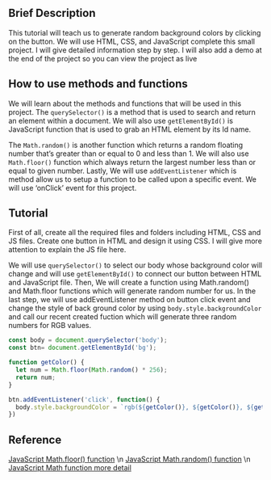 ## Brief Description 
This tutorial will teach us to generate random background colors by clicking on the button. We will use HTML, CSS, and JavaScript complete this small project. I will give detailed information step by step. I will also add a demo at the end of the project so you can view the project as live  
  

## How to use methods and functions 

We will learn about the methods and functions that will be used in this project. The ``` querySelector() ``` is a method that is used to search and return an element within a document. We will also use ``` getElementById() ``` is JavaScript function that is used to grab an HTML element by its Id name.   

The ``` Math.random() ``` is another function which returns a random floating number that’s greater than or equal to 0 and less than 1. We will also use ``` Math.floor() ``` function which always return the largest number less than or equal to given number. Lastly, We will use ``` addEventListener ``` which is method allow us to setup a function to be called upon a specific event. We will use ‘onClick’ event for this project. 

## Tutorial  

First of all, create all the required files and folders including HTML, CSS and JS files. Create one button in HTML and design it using CSS. I will give more attention to explain the JS file here.

We will use ``` querySelector() ``` to select our body whose background color will change and will use ``` getElementById() ``` to connect our button between HTML and JavaScript file.  Then, We will create a function using Math.random() and Math.floor functions which will generate random number for us. In the last step, we will use addEventListener method on button click event and change the style of back ground color by using ``` body.style.backgroundColor ``` and call our recent created fuction which will generate three random numbers for RGB values. 

``` JavaScript 
const body = document.querySelector('body');
const btn= document.getElementById('bg');

function getColor() {
  let num = Math.floor(Math.random() * 256);
  return num;
}

btn.addEventListener('click', function() {
  body.style.backgroundColor = `rgb(${getColor()}, ${getColor()}, ${getColor()})`;
})

 ```

 ## Reference 
 [JavaScript Math.floor() function](https://developer.mozilla.org/en-US/docs/Web/JavaScript/Reference/Global_Objects/Math/floor) \n
 [JavaScript Math.random() function](https://developer.mozilla.org/en-US/docs/Web/JavaScript/Reference/Global_Objects/Math/random) \n
 [JavaScript Math function more detail](https://www.w3schools.com/js/js_random.asp)

